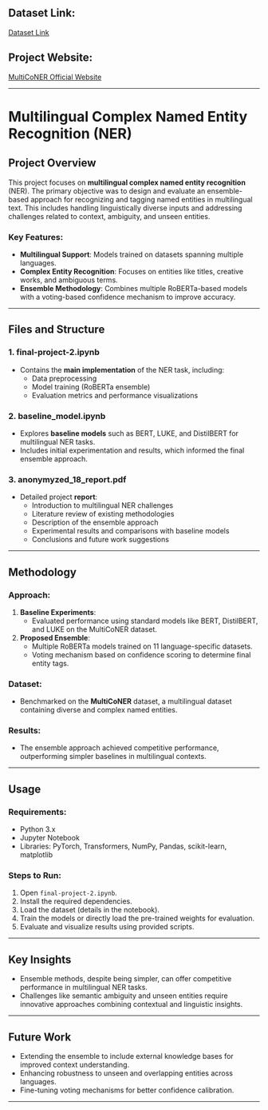 
## Dataset Link:
[Dataset Link](https://drive.google.com/file/d/1jSjB55xdLlDPrbx_PjeBIp7jfPEcCRpY/view?usp=sharing)

## Project Website:
[MultiCoNER Official Website](https://multiconer.github.io/)

---

# Multilingual Complex Named Entity Recognition (NER)

## Project Overview
This project focuses on **multilingual complex named entity recognition** (NER). The primary objective was to design and evaluate an ensemble-based approach for recognizing and tagging named entities in multilingual text. This includes handling linguistically diverse inputs and addressing challenges related to context, ambiguity, and unseen entities.

### Key Features:
- **Multilingual Support**: Models trained on datasets spanning multiple languages.
- **Complex Entity Recognition**: Focuses on entities like titles, creative works, and ambiguous terms.
- **Ensemble Methodology**: Combines multiple RoBERTa-based models with a voting-based confidence mechanism to improve accuracy.

---

## Files and Structure

### 1. **final-project-2.ipynb**
   - Contains the **main implementation** of the NER task, including:
     - Data preprocessing
     - Model training (RoBERTa ensemble)
     - Evaluation metrics and performance visualizations

### 2. **baseline_model.ipynb**
   - Explores **baseline models** such as BERT, LUKE, and DistilBERT for multilingual NER tasks.
   - Includes initial experimentation and results, which informed the final ensemble approach.

### 3. **anonymyzed_18_report.pdf**
   - Detailed project **report**:
     - Introduction to multilingual NER challenges
     - Literature review of existing methodologies
     - Description of the ensemble approach
     - Experimental results and comparisons with baseline models
     - Conclusions and future work suggestions

---

## Methodology

### Approach:
1. **Baseline Experiments**:
   - Evaluated performance using standard models like BERT, DistilBERT, and LUKE on the MultiCoNER dataset.
2. **Proposed Ensemble**:
   - Multiple RoBERTa models trained on 11 language-specific datasets.
   - Voting mechanism based on confidence scoring to determine final entity tags.

### Dataset:
- Benchmarked on the **MultiCoNER** dataset, a multilingual dataset containing diverse and complex named entities.

### Results:
- The ensemble approach achieved competitive performance, outperforming simpler baselines in multilingual contexts.

---

## Usage

### Requirements:
- Python 3.x
- Jupyter Notebook
- Libraries: PyTorch, Transformers, NumPy, Pandas, scikit-learn, matplotlib

### Steps to Run:
1. Open `final-project-2.ipynb`.
2. Install the required dependencies.
3. Load the dataset (details in the notebook).
4. Train the models or directly load the pre-trained weights for evaluation.
5. Evaluate and visualize results using provided scripts.

---

## Key Insights
- Ensemble methods, despite being simpler, can offer competitive performance in multilingual NER tasks.
- Challenges like semantic ambiguity and unseen entities require innovative approaches combining contextual and linguistic insights.

---

## Future Work
- Extending the ensemble to include external knowledge bases for improved context understanding.
- Enhancing robustness to unseen and overlapping entities across languages.
- Fine-tuning voting mechanisms for better confidence calibration.

---
